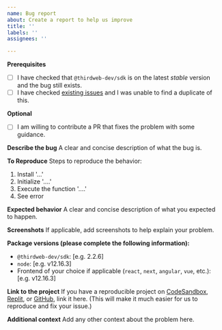 ```yaml
---
name: Bug report
about: Create a report to help us improve
title: ''
labels: ''
assignees: ''

---
```


**Prerequisites**

* [ ] I have checked that `@thirdweb-dev/sdk` is on the latest _stable_ version and the bug still exists.
* [ ] I have checked [existing issues](https://github.com/thirdweb-dev/typescript-sdk/issues?q=is%3Aissue) and I was unable to find a duplicate of this.

**Optional**

* [ ] I am willing to contribute a PR that fixes the problem with some guidance.

**Describe the bug**
A clear and concise description of what the bug is.

**To Reproduce**
Steps to reproduce the behavior:
1. Install '...'
2. Initialize '....'
3. Execute the function '....'
4. See error

**Expected behavior**
A clear and concise description of what you expected to happen.

**Screenshots**
If applicable, add screenshots to help explain your problem.

**Package versions (please complete the following information):**
 - `@thirdweb-dev/sdk`: [e.g. 2.2.6]
 - `node`: [e.g. v12.16.3]
 - Frontend of your choice if applicable (`react`, `next`, `angular`, `vue`, etc.): [e.g. v12.16.3]

**Link to the project**
If you have a reproducible project on [CodeSandbox](https://codesandbox.io/), [Replit](https://replit.com/), or [GitHub](https://github.com/), link it here. (This will make it much easier for us to reproduce and fix your issue.)

**Additional context**
Add any other context about the problem here.

